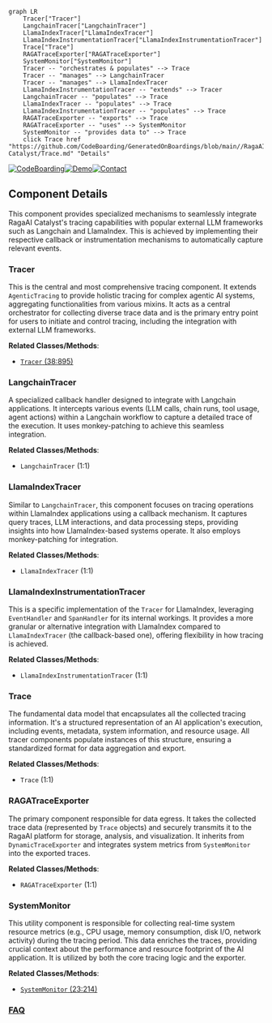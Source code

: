 ```mermaid
graph LR
    Tracer["Tracer"]
    LangchainTracer["LangchainTracer"]
    LlamaIndexTracer["LlamaIndexTracer"]
    LlamaIndexInstrumentationTracer["LlamaIndexInstrumentationTracer"]
    Trace["Trace"]
    RAGATraceExporter["RAGATraceExporter"]
    SystemMonitor["SystemMonitor"]
    Tracer -- "orchestrates & populates" --> Trace
    Tracer -- "manages" --> LangchainTracer
    Tracer -- "manages" --> LlamaIndexTracer
    LlamaIndexInstrumentationTracer -- "extends" --> Tracer
    LangchainTracer -- "populates" --> Trace
    LlamaIndexTracer -- "populates" --> Trace
    LlamaIndexInstrumentationTracer -- "populates" --> Trace
    RAGATraceExporter -- "exports" --> Trace
    RAGATraceExporter -- "uses" --> SystemMonitor
    SystemMonitor -- "provides data to" --> Trace
    click Trace href "https://github.com/CodeBoarding/GeneratedOnBoardings/blob/main//RagaAI-Catalyst/Trace.md" "Details"
```
[![CodeBoarding](https://img.shields.io/badge/Generated%20by-CodeBoarding-9cf?style=flat-square)](https://github.com/CodeBoarding/CodeBoarding)[![Demo](https://img.shields.io/badge/Try%20our-Demo-blue?style=flat-square)](https://www.codeboarding.org/demo)[![Contact](https://img.shields.io/badge/Contact%20us%20-%20contact@codeboarding.org-lightgrey?style=flat-square)](mailto:contact@codeboarding.org)

## Component Details

This component provides specialized mechanisms to seamlessly integrate RagaAI Catalyst's tracing capabilities with popular external LLM frameworks such as Langchain and LlamaIndex. This is achieved by implementing their respective callback or instrumentation mechanisms to automatically capture relevant events.

### Tracer
This is the central and most comprehensive tracing component. It extends `AgenticTracing` to provide holistic tracing for complex agentic AI systems, aggregating functionalities from various mixins. It acts as a central orchestrator for collecting diverse trace data and is the primary entry point for users to initiate and control tracing, including the integration with external LLM frameworks.


**Related Classes/Methods**:

- <a href="https://github.com/raga-ai-hub/RagaAI-Catalyst/blob/master/ragaai_catalyst/tracers/tracer.py#L38-L895" target="_blank" rel="noopener noreferrer">`Tracer` (38:895)</a>


### LangchainTracer
A specialized callback handler designed to integrate with Langchain applications. It intercepts various events (LLM calls, chain runs, tool usage, agent actions) within a Langchain workflow to capture a detailed trace of the execution. It uses monkey-patching to achieve this seamless integration.


**Related Classes/Methods**:

- `LangchainTracer` (1:1)


### LlamaIndexTracer
Similar to `LangchainTracer`, this component focuses on tracing operations within LlamaIndex applications using a callback mechanism. It captures query traces, LLM interactions, and data processing steps, providing insights into how LlamaIndex-based systems operate. It also employs monkey-patching for integration.


**Related Classes/Methods**:

- `LlamaIndexTracer` (1:1)


### LlamaIndexInstrumentationTracer
This is a specific implementation of the `Tracer` for LlamaIndex, leveraging `EventHandler` and `SpanHandler` for its internal workings. It provides a more granular or alternative integration with LlamaIndex compared to `LlamaIndexTracer` (the callback-based one), offering flexibility in how tracing is achieved.


**Related Classes/Methods**:

- `LlamaIndexInstrumentationTracer` (1:1)


### Trace
The fundamental data model that encapsulates all the collected tracing information. It's a structured representation of an AI application's execution, including events, metadata, system information, and resource usage. All tracer components populate instances of this structure, ensuring a standardized format for data aggregation and export.


**Related Classes/Methods**:

- `Trace` (1:1)


### RAGATraceExporter
The primary component responsible for data egress. It takes the collected trace data (represented by `Trace` objects) and securely transmits it to the RagaAI platform for storage, analysis, and visualization. It inherits from `DynamicTraceExporter` and integrates system metrics from `SystemMonitor` into the exported traces.


**Related Classes/Methods**:

- `RAGATraceExporter` (1:1)


### SystemMonitor
This utility component is responsible for collecting real-time system resource metrics (e.g., CPU usage, memory consumption, disk I/O, network activity) during the tracing period. This data enriches the traces, providing crucial context about the performance and resource footprint of the AI application. It is utilized by both the core tracing logic and the exporter.


**Related Classes/Methods**:

- <a href="https://github.com/raga-ai-hub/RagaAI-Catalyst/blob/master/ragaai_catalyst/tracers/agentic_tracing/utils/system_monitor.py#L23-L214" target="_blank" rel="noopener noreferrer">`SystemMonitor` (23:214)</a>




### [FAQ](https://github.com/CodeBoarding/GeneratedOnBoardings/tree/main?tab=readme-ov-file#faq)